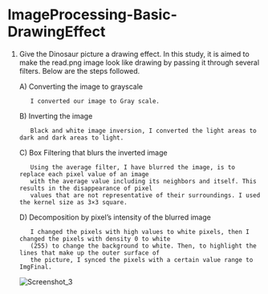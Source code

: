 
# ImageProcessing-Basic-DrawingEffect

1. Give the Dinosaur picture a drawing effect.
In this study, it is aimed to make the read.png image look like drawing by passing it through
several filters. Below are the steps followed.

      A) Converting the image to grayscale

          I converted our image to Gray scale.

      B) Inverting the image

          Black and white image inversion, I converted the light areas to dark and dark areas to light.

      C) Box Filtering that blurs the inverted image

          Using the average filter, I have blurred the image, is to replace each pixel value of an image
          with the average value including its neighbors and itself. This results in the disappearance of pixel
          values that are not representative of their surroundings. I used the kernel size as 3×3 square. 

      D) Decomposition by pixel’s intensity of the blurred image

          I changed the pixels with high values to white pixels, then I changed the pixels with density 0 to white
          (255) to change the background to white. Then, to highlight the lines that make up the outer surface of
          the picture, I synced the pixels with a certain value range to ImgFinal.

      ![Screenshot_3](https://user-images.githubusercontent.com/55910759/125819085-29cdfb21-fd6f-4755-8e78-8c24a6b9cd6f.png)
